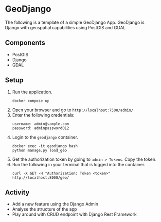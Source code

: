 # GeoDjango

The following is a template of a simple GeoDjango App. GeoDjango is Django with geospatial capabilities using PostGIS and GDAL.

## Components

- PostGIS
- Django
- GDAL

## Setup

1. Run the application.
   ```
   docker compose up
   ```
2. Open your browser and go to `http://localhost:7500/admin/`
3. Enter the following credentials:
   ```
   username: admin@sample.com
   password: adminpassword012
   ```
4. Login to the `geodjango` container.
   ```
   docker exec -it geodjango bash
   python manage.py load_geo
   ```
5. Get the authorization token by going to `admin > Tokens`. Copy the token.
6. Run the following in your terminal that is logged into the container.
   ```
   curl -X GET -H "Authorization: Token <token>" http://localhost:8000/geo/
   ```

## Activity

- Add a new feature using the Django Admin
- Analyse the structure of the app
- Play around with CRUD endpoint with Django Rest Framework
